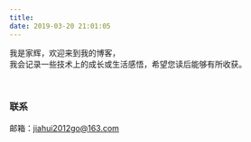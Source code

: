 ```yaml
---
title: 
date: 2019-03-20 21:01:05
---
```


我是家辉，欢迎来到我的博客，<br>
我会记录一些技术上的成长或生活感悟，希望您读后能够有所收获。

<br>

### 联系

邮箱：jiahui2012go@163.com